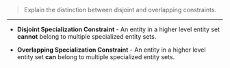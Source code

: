 > Explain the distinction between disjoint and overlapping constraints.

--------------------------------

* **Disjoint Specialization Constraint** - An entity in a higher level entity set 
**cannot** belong to multiple specialized entity sets.

* **Overlapping Specialization Constraint** - An entity in a higher level entity set
**can** belong to multiple specialized entity sets.